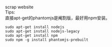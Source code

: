 scrap website  
Tips:  
直接apt-get的phantomjs是阉割版，最好用npm安装。
```
sudo apt-get install nodejs
sudo apt-get install nodejs-legacy
sudo apt-get install npm
sudo npm -g install phantomjs-prebuilt
```
